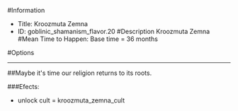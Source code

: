 #Information
 - Title: Kroozmuta Zemna
 - ID: goblinic_shamanism_flavor.20
#Description
Kroozmuta Zemna
#Mean Time to Happen:
Base time = 36 months

#Options

___
##Maybe it's time our religion returns to its roots.

###Efects:<ul><li>unlock cult = kroozmuta_zemna_cult</li></ul>
